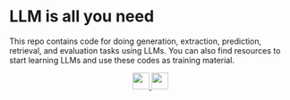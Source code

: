 # LLM is all you need
This repo contains code for doing generation, extraction, prediction, retrieval, and evaluation tasks using LLMs. You can also find resources to start learning LLMs and use these codes as training material. 

<P align="center">
	<a href="https://github.com/Nadkarni-Lab/LLM_is_all_you_need/blob/6c19a265f4a27b33884a1d70f6ad4f4f2ebf93a3/LLM-learning-path.md">
	  <img src="https://img.shields.io/badge/learning-LLM%20pathway-blue?logo=notepadplusplus" height="30"/>
	</a>   
	<a href="https://github.com/Nadkarni-Lab/LLM_is_all_you_need/blob/5b95f473c5d1498a6d822d4fad0e59e92c0acb0b/LLM-code-examples.md">
	  <img src="https://img.shields.io/badge/Code-reusable%20examples-pink?logo=darkreader" height="30"/>
	</a>
</P>

